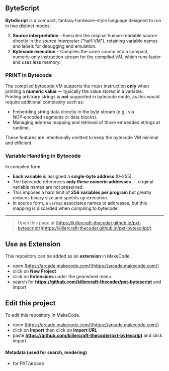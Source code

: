 ## ByteScript

**ByteScript** is a compact, fantasy‑hardware–style language designed to run in two distinct modes:

1. **Source interpretation** – Executes the original human‑readable source directly in the *source interpreter* ("half‑VM"), retaining variable names and labels for debugging and emulation.
2. **Bytecode execution** – Compiles the same source into a compact, numeric‐only instruction stream for the *compiled VM*, which runs faster and uses less memory.

### PRINT in Bytecode
The compiled bytecode VM supports the `PRINT` instruction **only** when printing a **numeric value** — typically the value stored in a variable.  
Printing arbitrary strings is **not** supported in bytecode mode, as this would require additional complexity such as:
- Embedding string data directly in the byte stream (e.g., via NOP‑encoded segments or data blocks).
- Managing address mapping and retrieval of those embedded strings at runtime.

These features are intentionally omitted to keep the bytecode VM minimal and efficient.

### Variable Handling in Bytecode
In compiled form:
- **Each variable** is assigned a **single‑byte address** (0–255).
- The bytecode references **only these numeric addresses** — original variable names are not preserved.
- This imposes a hard limit of **256 variables per program** but greatly reduces binary size and speeds up execution.
- In source form, a `varmap` associates names to addresses, but this mapping is discarded when compiling to bytecode.

---

> Open this page at [https://killercraft-thecoder.github.io/pxt-bytescript/](https://killercraft-thecoder.github.io/pxt-bytescript/)

## Use as Extension

This repository can be added as an **extension** in MakeCode.

* open [https://arcade.makecode.com/](https://arcade.makecode.com/)
* click on **New Project**
* click on **Extensions** under the gearwheel menu
* search for **https://github.com/killercraft-thecoder/pxt-bytescript** and import

## Edit this project

To edit this repository in MakeCode.

* open [https://arcade.makecode.com/](https://arcade.makecode.com/)
* click on **Import** then click on **Import URL**
* paste **https://github.com/killercraft-thecoder/pxt-bytescript** and click import

#### Metadata (used for search, rendering)

* for PXT/arcade
<script src="https://makecode.com/gh-pages-embed.js"></script><script>makeCodeRender("{{ site.makecode.home_url }}", "{{ site.github.owner_name }}/{{ site.github.repository_name }}");</script>

